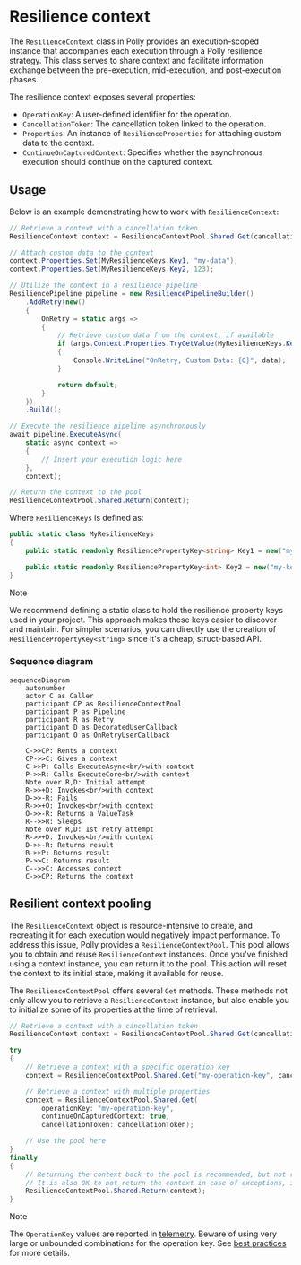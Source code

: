 # Resilience context

The `ResilienceContext` class in Polly provides an execution-scoped instance that accompanies each execution through a Polly resilience strategy. This class serves to share context and facilitate information exchange between the pre-execution, mid-execution, and post-execution phases.

The resilience context exposes several properties:

- `OperationKey`: A user-defined identifier for the operation.
- `CancellationToken`: The cancellation token linked to the operation.
- `Properties`: An instance of `ResilienceProperties` for attaching custom data to the context.
- `ContinueOnCapturedContext`: Specifies whether the asynchronous execution should continue on the captured context.

## Usage

Below is an example demonstrating how to work with `ResilienceContext`:

<!-- snippet: resilience-context -->
```cs
// Retrieve a context with a cancellation token
ResilienceContext context = ResilienceContextPool.Shared.Get(cancellationToken);

// Attach custom data to the context
context.Properties.Set(MyResilienceKeys.Key1, "my-data");
context.Properties.Set(MyResilienceKeys.Key2, 123);

// Utilize the context in a resilience pipeline
ResiliencePipeline pipeline = new ResiliencePipelineBuilder()
    .AddRetry(new()
    {
        OnRetry = static args =>
        {
            // Retrieve custom data from the context, if available
            if (args.Context.Properties.TryGetValue(MyResilienceKeys.Key1, out var data))
            {
                Console.WriteLine("OnRetry, Custom Data: {0}", data);
            }

            return default;
        }
    })
    .Build();

// Execute the resilience pipeline asynchronously
await pipeline.ExecuteAsync(
    static async context =>
    {
        // Insert your execution logic here
    },
    context);

// Return the context to the pool
ResilienceContextPool.Shared.Return(context);
```
<!-- endSnippet -->

Where `ResilienceKeys` is defined as:

<!-- snippet: resilience-keys -->
```cs
public static class MyResilienceKeys
{
    public static readonly ResiliencePropertyKey<string> Key1 = new("my-key-1");

    public static readonly ResiliencePropertyKey<int> Key2 = new("my-key-2");
}
```
<!-- endSnippet -->

> [!NOTE]
> We recommend defining a static class to hold the resilience property keys used in your project. This approach makes these keys easier to discover and maintain. For simpler scenarios, you can directly use the creation of `ResiliencePropertyKey<string>` since it's a cheap, struct-based API.

### Sequence diagram

```mermaid
sequenceDiagram
    autonumber
    actor C as Caller
    participant CP as ResilienceContextPool
    participant P as Pipeline
    participant R as Retry
    participant D as DecoratedUserCallback
    participant O as OnRetryUserCallback

    C->>CP: Rents a context
    CP->>C: Gives a context
    C->>P: Calls ExecuteAsync<br/>with context
    P->>R: Calls ExecuteCore<br/>with context
    Note over R,D: Initial attempt
    R->>+D: Invokes<br/>with context
    D->>-R: Fails
    R->>+O: Invokes<br/>with context
    O->>-R: Returns a ValueTask
    R-->>R: Sleeps
    Note over R,D: 1st retry attempt
    R->>+D: Invokes<br/>with context
    D->>-R: Returns result
    R->>P: Returns result
    P->>C: Returns result
    C-->>C: Accesses context
    C->>CP: Returns the context
```

## Resilient context pooling

<!-- Overview -->
The `ResilienceContext` object is resource-intensive to create, and recreating it for each execution would negatively impact performance. To address this issue, Polly provides a `ResilienceContextPool`. This pool allows you to obtain and reuse `ResilienceContext` instances. Once you've finished using a context instance, you can return it to the pool. This action will reset the context to its initial state, making it available for reuse.

<!-- Methods -->
The `ResilienceContextPool` offers several `Get` methods. These methods not only allow you to retrieve a `ResilienceContext` instance, but also enable you to initialize some of its properties at the time of retrieval.

<!-- snippet: resilience-context-pool -->
```cs
// Retrieve a context with a cancellation token
ResilienceContext context = ResilienceContextPool.Shared.Get(cancellationToken);

try
{
    // Retrieve a context with a specific operation key
    context = ResilienceContextPool.Shared.Get("my-operation-key", cancellationToken);

    // Retrieve a context with multiple properties
    context = ResilienceContextPool.Shared.Get(
        operationKey: "my-operation-key",
        continueOnCapturedContext: true,
        cancellationToken: cancellationToken);

    // Use the pool here
}
finally
{
    // Returning the context back to the pool is recommended, but not required as it reduces the allocations.
    // It is also OK to not return the context in case of exceptions, if you want to avoid try-catch blocks.
    ResilienceContextPool.Shared.Return(context);
}
```
<!-- endSnippet -->

> [!NOTE]
> The `OperationKey` values are reported in [telemetry](telemetry.md#metrics). Beware of using very large or unbounded combinations for the operation key. See [best practices](https://learn.microsoft.com/dotnet/core/diagnostics/metrics-instrumentation#best-practices-3) for more details.
